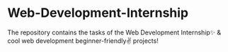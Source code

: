 # Web-Development-Internship
The repository contains the tasks of the Web Development Internship✨ &amp; cool web development beginner-friendly✌️ projects!
